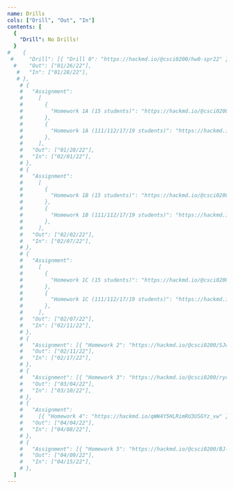 ```yaml
---
name: Drills
cols: ["Drill", "Out", "In"]
contents: [
  {
    "Drill": No Drills!
  }
#    {
 #     "Drill": [{ "Drill 0": "https://hackmd.io/@csci0200/hw0-spr22" }],
  #    "Out": ["01/26/22"],
   #   "In": ["01/28/22"],
   # },
    # {
    #   "Assignment":
    #     [
    #       {
    #         "Homework 1A (15 students)": "https://hackmd.io/@csci0200/SJS72KCju",
    #       },
    #       {
    #         "Homework 1A (111/112/17/19 students)": "https://hackmd.io/@csci0200/B1fdCtcpu",
    #       },
    #     ],
    #   "Out": ["01/28/22"],
    #   "In": ["02/01/22"],
    # },
    # {
    #   "Assignment":
    #     [
    #       {
    #         "Homework 1B (15 students)": "https://hackmd.io/@csci0200/HJ7f4h-kt",
    #       },
    #       {
    #         "Homework 1B (111/112/17/19 students)": "https://hackmd.io/@csci0200/B1FAA_JkF",
    #       },
    #     ],
    #   "Out": ["02/02/22"],
    #   "In": ["02/07/22"],
    # },
    # {
    #   "Assignment":
    #     [
    #       {
    #         "Homework 1C (15 students)": "https://hackmd.io/@csci0200/Skr6imjTO",
    #       },
    #       {
    #         "Homework 1C (111/112/17/19 students)": "https://hackmd.io/@csci0200/H11bU_5Tu",
    #       },
    #     ],
    #   "Out": ["02/07/22"],
    #   "In": ["02/11/22"],
    # },
    # {
    #   "Assignment": [{ "Homework 2": "https://hackmd.io/@csci0200/SJwssCKpF" }],
    #   "Out": ["02/11/22"],
    #   "In": ["02/17/22"],
    # },
    # {
    #   "Assignment": [{ "Homework 3": "https://hackmd.io/@csci0200/ryoQh_D3O" }],
    #   "Out": ["03/04/22"],
    #   "In": ["03/10/22"],
    # },
    # {
    #   "Assignment":
    #     [{ "Homework 4": "https://hackmd.io/qWW4Y5HLRimRU3USGYz_vw" }],
    #   "Out": ["04/04/22"],
    #   "In": ["04/08/22"],
    # },
    # {
    #   "Assignment": [{ "Homework 5": "https://hackmd.io/@csci0200/BJ-eZNyEc" }],
    #   "Out": ["04/09/22"],
    #   "In": ["04/15/22"],
    # },
  ]
---
```

